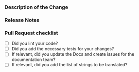 ### Description of the Change

<!--

We must be able to understand the design of your change from this description. If we can't get a good idea of what the code will be doing from the description here, the pull request may be closed at the maintainers' discretion. Keep in mind that the maintainer reviewing this PR may not be familiar with or have worked with the code here recently, so please walk us through the concepts.

-->

### Release Notes

<!--

Please describe the changes in a single line that explains this improvement in
terms that a user can understand.  This text will be used in Checkout Component's release notes.

If this change is not user-facing or notable enough to be included in release notes
you may use "Not applicable" here.

Examples:

- Molpay Ebanking payment methods added (MY/TH/VN) (COWEB-360)
- OpenBanking UK payment method added (GB) (COWEB-374)
- Secured Fields updated to v2.0.5

-->

### Pull Request checklist

-   [ ] Did you lint your code?
-   [ ] Did you add the necessary tests for your changes?
-   [ ] If relevant, did you update the Docs and create issues for the documentation team?
-   [ ] If relevant, did you add the list of strings to be translated?
